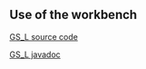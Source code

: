 ## Use of the workbench ##
[GS_L source code](../tree/main/workbench/GS_L/src)

[GS_L javadoc](https://g-string-legacy.github.io/G_String/overview-summary.html)
